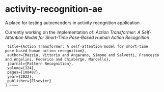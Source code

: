# activity-recognition-ae
A place for testing autoencoders in activity recognition application.

Currently working on the implementation of: _Action Transformer: A Self-Attention Model for Short-Time Pose-Based Human Action Recognition_

~~~~ @article{mazzia2022action,
 title={Action Transformer: A self-attention model for short-time pose-based human action recognition},
 author={Mazzia, Vittorio and Angarano, Simone and Salvetti, Francesco and Angelini, Federico and Chiaberge, Marcello},
 journal={Pattern Recognition},
 volume={124},
 pages={108487},
 year={2022},
 publisher={Elsevier}
} ~~~~
